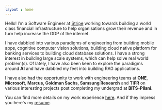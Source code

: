 ```yaml
---
layout : home
---
```

Hello! I’m a Software Engineer at [Stripe](https://stripe.com/in) working towards building a world class financial infrastructure to help organisations grow their revenue and in turn help increase the GDP of the internet.

I have dabbled into various paradigms of engineering from building mobile apps, cognitive computer vision solutions, building cloud native platform for banking services to building cloud database solutions. I have a strong interest in building large scale systems, which can help solve real world problem(s). Of lately, I have also been keen to explore the paradigms around **AI** and have dabbled my feet into building RAG applications.

I have also had the opportunity to work with engineering teams at **ONE**, **Microsoft**, **Marcus, Goldman Sachs**, **Samsung Research** and **TIFR** on various interesting projects post completing my undergrad at **BITS-Pilani**.

You can find more details on my work experience [here](./experience). And if they impress you here's my [resume](./resume.pdf).
